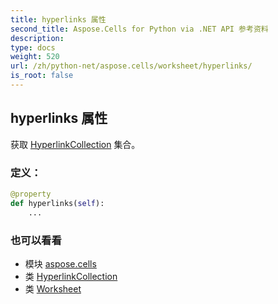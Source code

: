 ```yaml
---
title: hyperlinks 属性
second_title: Aspose.Cells for Python via .NET API 参考资料
description:
type: docs
weight: 520
url: /zh/python-net/aspose.cells/worksheet/hyperlinks/
is_root: false
---
```

## hyperlinks 属性

获取 [HyperlinkCollection](/cells/zh/python-net/aspose.cells/hyperlinkcollection) 集合。
### 定义：
```python
@property
def hyperlinks(self):
    ...
```

### 也可以看看
* 模块 [aspose.cells](../../)
* 类 [HyperlinkCollection](/cells/zh/python-net/aspose.cells/hyperlinkcollection)
* 类 [Worksheet](/cells/zh/python-net/aspose.cells/worksheet)
